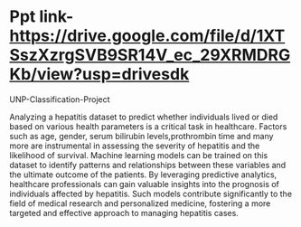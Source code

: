 # Ppt link- https://drive.google.com/file/d/1XTSszXzrgSVB9SR14V_ec_29XRMDRGKb/view?usp=drivesdk

UNP-Classification-Project

Analyzing a hepatitis dataset to predict whether individuals lived or died based on various health parameters is a critical task in healthcare. Factors such as age, gender, serum bilirubin levels,prothrombin time and many more are instrumental in assessing the severity of hepatitis and the likelihood of survival. Machine learning models can be trained on this dataset to identify patterns and relationships between these variables and the ultimate outcome of the patients. By leveraging predictive analytics, healthcare professionals can gain valuable insights into the prognosis of individuals affected by hepatitis. Such models contribute significantly to the field of medical research and personalized medicine, fostering a more targeted and effective approach to managing hepatitis cases.
